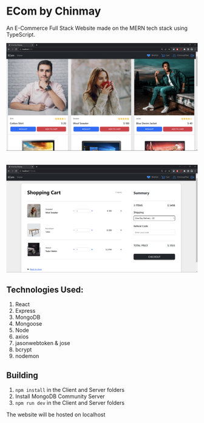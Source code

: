# ECom by Chinmay

An E-Commerce Full Stack Website made on the MERN tech stack using TypeScript.

![Homepage.jpg](./Images/Homepage.png)
</br></br></br>
![Cart.jpg](./Images/Cart.png)

## Technologies Used:

1. React
2. Express
3. MongoDB
4. Mongoose
5. Node
6. axios
7. jasonwebtoken & jose
8. bcrypt
9. nodemon

## Building

1. `npm install` in the Client and Server folders
2. Install MongoDB Community Server
3. `npm run dev` in the Client and Server folders

The website will be hosted on localhost
